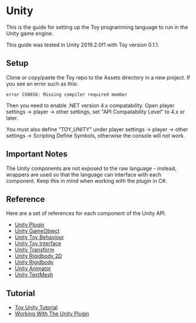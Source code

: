# Unity

This is the guide for setting up the Toy programming language to run in the Unity game engine.

This guide was tested in Unity 2019.2.0f1 with Toy version 0.1.1.

## Setup

Clone or copy/paste the Toy repo to the Assets directory in a new project. If you see an error such as this:

```
error CS0656: Missing compiler required member
```

Then you need to enable .NET version 4.x compatability. Open player settings -> player -> other settings, set "API Compatability Level" to 4.x or later.

You must also define "TOY_UNITY" under player settings -> player -> other settings -> Scripting Define Symbols, otherwise the console will not work.

## Important Notes

The Unity components are not exposed to the raw language - instead, wrappers are used so that the language can interface with each component. Keep this in mind when working with the plugin in C#.

## Reference

Here are a set of references for each component of the Unity API.

* [Unity Plugin](reference_unity_plugin.md)
* [Unity GameObject](reference_unity_gameobject.md)
* [Unity Toy Behaviour](reference_unity_behaviour.md)
* [Unity Toy Interface](reference_unity_interface.md)
* [Unity Transform](reference_unity_transform.md)
* [Unity Rigidbody 2D](reference_unity_rigidbody2d.md)
* [Unity Rigidbody](reference_unity_rigidbody.md)
* [Unity Animator](reference_unity_animator.md)
* [Unity TextMesh](reference_unity_textmesh.md)

## Tutorial

* [Toy Unity Tutorial](tutorial_unity.md)
* [Working With The Unity Plugin](reference_unity_implementation.md)
